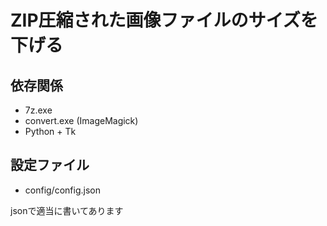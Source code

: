 # ZIP圧縮された画像ファイルのサイズを下げる

## 依存関係

- 7z.exe
- convert.exe (ImageMagick)
- Python + Tk

## 設定ファイル

- config/config.json

jsonで適当に書いてあります
